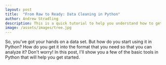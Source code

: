 ```yaml
---
layout: post
title:  "From Raw to Ready: Data Cleaning in Python"
author: Andrew Stradling
description: This is a quick tutorial to help you understand how to get set up for data analysis in Python. 
image: /assets/images/tree.jpg
--- 
```


So, you've got your hands on a data set. But how do you start using it in Python? How do you get it into the format that you need so that you can analyze it? Don't worry! In this post, I'll show you a few of the basic tools in Python that will help you get started. 

